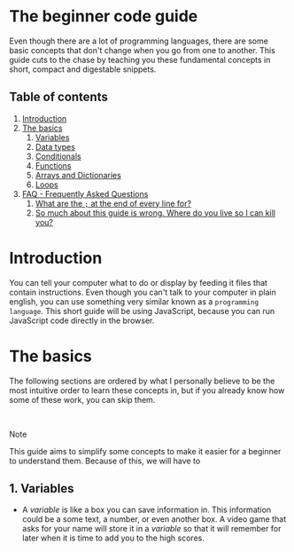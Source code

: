 # The beginner code guide
Even though there are a lot of programming languages, there are some basic concepts that don't change when you go from one to another. This guide cuts to the chase by teaching you these fundamental concepts in short, compact and digestable snippets.

## Table of contents
1. [Introduction](#introduction)
2. [The basics](#the-basics) 
   1. [Variables](#Arrays)
   2. [Data types](##Data-types)
   3. [Conditionals](#example2)
   4. [Functions](#third-example)
   5. [Arrays and Dictionaries](#fourth-examplehttpwwwfourthexamplecom)
   6. [Loops](#third-example)
3. [FAQ - Frequently Asked Questions](#FAQ)
   1. [What are the `;` at the end of every line for?](##what-are-those-;-for)
   2. [So much about this guide is wrong. Where do you live so I can kill you?](#Complaints-about-technical-inaccuracies)

# Introduction 
You can tell your computer what to do or display by feeding it files that contain instructions. Even though you can't talk to your computer in plain english, you can use something very similar known as a `programming language`. This short guide will be using JavaScript, because you can run JavaScript code directly in the browser.

# The basics

The following sections are ordered by what I personally believe to be the most intuitive order to learn these concepts in, but if you already know how some of these work, you can skip them.

<br/>

> [!NOTE]
> This guide aims to simplify some concepts to make it easier for a beginner to understand them. Because of this, we will have to

## 1. Variables

  
- A _variable_ is like a box you can save information in. This information could be a some text, a number, or even another box. A video game that asks for your name will store it in a _variable_ so that it will remember for later when it is time to add you to the high scores.
